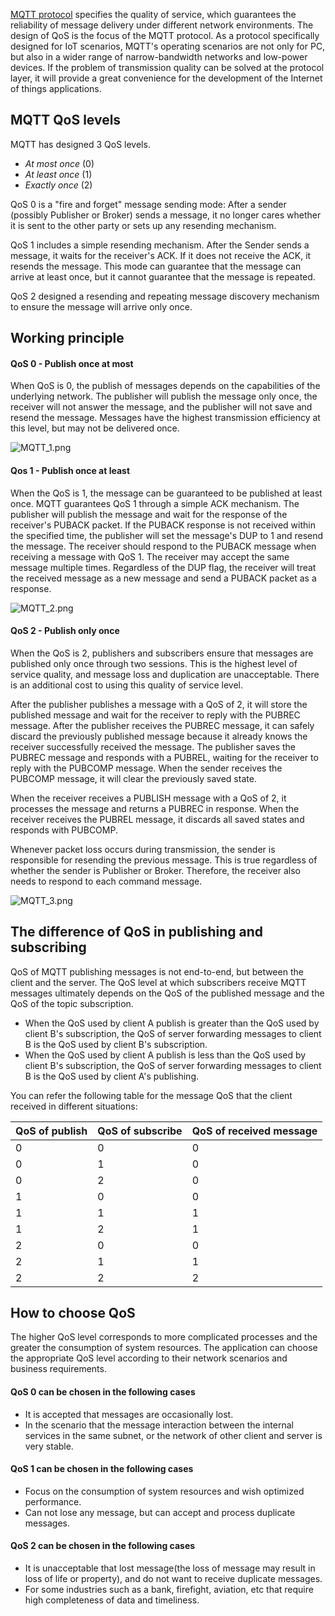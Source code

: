 [MQTT protocol](https://www.emqx.com/en/mqtt) specifies the quality of service, which guarantees the reliability of message delivery under different network environments. The design of QoS is the focus of the MQTT protocol. As a protocol specifically designed for IoT scenarios, MQTT's operating scenarios are not only for PC, but also in a wider range of narrow-bandwidth networks and low-power devices. If the problem of transmission quality can be solved at the protocol layer, it will provide a great convenience for the development of the Internet of things applications.


## MQTT QoS levels

MQTT has designed 3 QoS levels.

- *At most once* (0)
- *At least once* (1)
- *Exactly once* (2)

QoS 0 is a "fire and forget" message sending mode: After a sender (possibly Publisher or Broker) sends a message, it no longer cares whether it is sent to the other party or sets up any resending mechanism.

QoS 1 includes a simple resending mechanism. After the Sender sends a message, it waits for the receiver's ACK. If it does not receive the ACK, it resends the message. This mode can guarantee that the message can arrive at least once, but it cannot guarantee that the message is repeated.

QoS 2 designed a resending and repeating message discovery mechanism to ensure the message will arrive only once.


## Working principle

#### QoS 0 - Publish once at most

When QoS is 0, the publish of messages depends on the capabilities of the underlying network. The publisher will publish the message only once,  the receiver will not answer the message, and the publisher will not save and resend the message. Messages have the highest transmission efficiency at this level, but may not be delivered once. 

![MQTT_1.png](https://static.emqx.net/images/8c6e4c6b37e76e23b84d3341a2ff9b33.png)

#### Qos 1 - Publish once at least

When the QoS is 1, the message can be guaranteed to be published at least once. MQTT guarantees QoS 1 through a simple ACK mechanism. The publisher will publish the message and wait for the response of the receiver's PUBACK packet. If the PUBACK response is not received within the specified time, the publisher will set the message's DUP to 1 and resend the message. The receiver should respond to the PUBACK message when receiving a message with QoS 1. The receiver may accept the same message multiple times. Regardless of the DUP flag, the receiver will treat the received message as a new message and send a PUBACK packet as a response.

![MQTT_2.png](https://static.emqx.net/images/6777e0797f80ddaa1d623b173890f63c.png)

#### QoS 2 - Publish only once

When the QoS is 2, publishers and subscribers ensure that messages are published only once through two sessions. This is the highest level of service quality, and message loss and duplication are unacceptable. There is an additional cost to using this quality of service level.

After the publisher publishes a message with a QoS of 2, it will store the published message and wait for the receiver to reply with the PUBREC message. After the publisher receives the PUBREC message, it can safely discard the previously published message because it already knows the receiver successfully received the message. The publisher saves the PUBREC message and responds with a PUBREL, waiting for the receiver to reply with the PUBCOMP message. When the sender receives the PUBCOMP message, it will clear the previously saved state.

When the receiver receives a PUBLISH message with a QoS of 2, it processes the message and returns a PUBREC in response. When the receiver receives the PUBREL message, it discards all saved states and responds with PUBCOMP.

Whenever packet loss occurs during transmission, the sender is responsible for resending the previous message. This is true regardless of whether the sender is Publisher or Broker. Therefore, the receiver also needs to respond to each command message.

![MQTT_3.png](https://static.emqx.net/images/9d1234bb84dc9a3e3c178c55732f8444.png)


## The difference of QoS in publishing and subscribing

QoS of MQTT publishing messages is not end-to-end, but between the client and the server. The QoS level at which subscribers receive MQTT messages ultimately depends on the QoS of the published message and the QoS of the topic subscription.

- When the QoS used by client A publish is greater than the QoS used by client B's subscription, the QoS of server forwarding messages to client B is the QoS used by client B's subscription.
- When the QoS used by client A publish is less than the QoS used by client B's subscription, the QoS of server forwarding messages to client B is the QoS used by client A's publishing.

You can refer the following table for the message QoS that the client received in different situations:

| QoS of publish | QoS of subscribe | QoS of received message |
| -------------- | ---------------- | ----------------------- |
| 0              | 0                | 0                       |
| 0              | 1                | 0                       |
| 0              | 2                | 0                       |
| 1              | 0                | 0                       |
| 1              | 1                | 1                       |
| 1              | 2                | 1                       |
| 2              | 0                | 0                       |
| 2              | 1                | 1                       |
| 2              | 2                | 2                       |


## How to choose QoS

The higher QoS level corresponds to more complicated processes and the greater the consumption of system resources. The application can choose the appropriate QoS level according to their network scenarios and business requirements.

#### QoS 0 can be chosen in the following cases

- It is accepted that messages are occasionally lost.
- In the scenario that the message interaction between the internal services in the same subnet, or the network of other client and server is very stable.

#### QoS 1 can be chosen in the following cases

- Focus on the consumption of system resources and wish optimized performance.
- Can not lose any message, but can accept and process duplicate messages.

#### QoS 2 can be chosen in the following cases

- It is unacceptable that lost message(the loss of message may result in loss of life or property), and do not want to receive duplicate messages.
- For some industries such as a bank, firefight, aviation, etc that require high completeness of data and timeliness.
